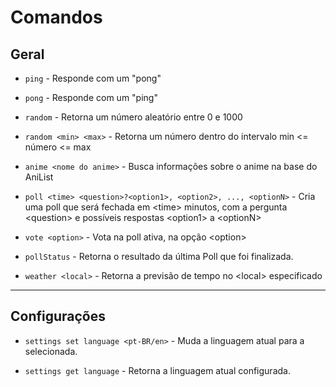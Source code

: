 # Comandos

## Geral

- `ping` - Responde com um "pong"

- `pong` - Responde com um "ping"

- `random` - Retorna um número aleatório entre 0 e 1000

- `random <min> <max>` - Retorna um número dentro do intervalo min <= número <= max

- `anime <nome do anime>` - Busca informações sobre o anime na base do AniList

- `poll <time> <question>?<option1>, <option2>, ..., <optionN>` - Cria uma poll que será fechada em \<time\> minutos, com a pergunta \<question\> e possíveis respostas \<option1\> a \<optionN\>

- `vote <option>` - Vota na poll ativa, na opção \<option\>

- `pollStatus` - Retorna o resultado da última Poll que foi finalizada.

- `weather <local>` - Retorna a previsão de tempo no \<local\> especificado

---

## Configurações

- `settings set language <pt-BR/en>` - Muda a linguagem atual para a selecionada.

- `settings get language` - Retorna a linguagem atual configurada.